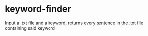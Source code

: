 # keyword-finder
Input a .txt file and a keyword, returns every sentence in the .txt file containing said keyword
